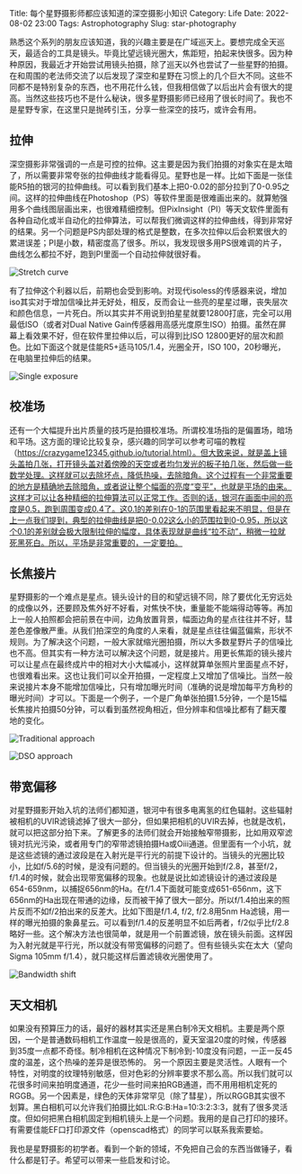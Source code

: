 Title: 每个星野摄影师都应该知道的深空摄影小知识 
Category: Life
Date: 2022-08-02 23:00
Tags: Astrophotography
Slug: star-photography

熟悉这个系列的朋友应该知道，我的兴趣主要是在广域巡天上。要想完成全天巡天，最适合的工具是镜头。毕竟比望远镜光圈大，焦距短，拍起来快很多。因为种种原因，我最近才开始尝试用镜头拍摄，除了巡天以外也尝试了一些星野的拍摄。在和周围的老法师交流了以后发现了深空和星野在习惯上的几个巨大不同。这些不同都不是特别复杂的东西，也不用花什么钱，但我相信做了以后出片会有很大的提高。当然这些技巧也不是什么秘诀，很多星野摄影师已经用了很长时间了。我也不是星野专家，在这里只是抛砖引玉，分享一些深空的技巧，或许会有用。

## 拉伸

深空摄影非常强调的一点是可控的拉伸。这主要是因为我们拍摄的对象实在是太暗了，所以需要非常夸张的拉伸曲线才能看得见。星野也是一样。比如下面是一张佳能R5拍的银河的拉伸曲线。可以看到我们基本上把0-0.02的部分拉到了0-0.95之间。这样的拉伸曲线在Photoshop（PS）等软件里面是很难画出来的。就算勉强用多个曲线图层画出来，也很难精细控制。但PixInsight（PI）等天文软件里面有各种自动化或半自动化的拉伸算法，可以帮我们微调这样的拉伸曲线，得到非常好的结果。另一个问题是PS内部处理的格式是整数，在多次拉伸以后会积累很大的累进误差；PI是小数，精密度高了很多。所以，我发现很多用PS很难调的片子，曲线怎么都拉不好，跑到PI里面一个自动拉伸就很好看。
 
![Stretch curve](/images/star-photography-stretch.jpg)

有了拉伸这个利器以后，前期也会受到影响。对现代isoless的传感器来说，增加iso其实对于增加信噪比并无好处，相反，反而会让一些亮的星星过曝，丧失层次和颜色信息，一片死白。所以其实并不用说到拍星星就要12800打底，完全可以用最低ISO（或者对Dual Native Gain传感器用高感光度原生ISO）拍摄。虽然在屏幕上看效果不好，但在软件里拉伸以后，可以得到比ISO 12800更好的层次和颜色。比如下面这个就是佳能R5+适马105/1.4，光圈全开，ISO 100，20秒曝光，在电脑里拉伸后的结果。
 
![Single exposure](/images/star-photography-single-exp.jpg)

## 校准场

还有一个大幅提升出片质量的技巧是拍摄校准场。所谓校准场指的是偏置场，暗场和平场。这方面的理论比较复杂，感兴趣的同学可以参考可喵的教程（https://crazygame12345.github.io/tutorial.html）。但大致来说，就是盖上镜头盖拍几张，打开镜头盖对着傍晚的天空或者均匀发光的板子拍几张，然后做一些数学处理。这样就可以去除坏点，降低热噪，去除暗角。这个过程有一个非常重要的地方是精确地去除暗角，或者说让整个幅面的亮度“变平”，也就是平场的由来。这样才可以让各种精细的拉伸算法可以正常工作。否则的话，银河在画面中间的亮度是0.5，跑到周围变成0.4了。这0.1的差别在0-1的范围里看起来不明显，但是在上一点我们提到，典型的拉伸曲线是把0-0.02这么小的范围拉到0-0.95，所以这个0.1的差别就会极大限制拉伸的幅度，具体表现就是曲线“拉不动”，稍微一拉就死黑死白。所以，平场是非常重要的，一定要拍。

## 长焦接片

星野摄影的一个难点是星点。镜头设计的目的和望远镜不同，除了要优化无穷远处的成像以外，还要顾及焦外好不好看，对焦快不快，重量能不能端得动等等。再加上一般人拍照都会把前景在中间，边角放置背景，幅面边角的星点往往并不好，彗差色差像散严重。从我们拍深空的角度的人来看，就是星点往往偏蓝偏紫，形状不规则。为了解决这个问题，一般大家就缩光圈拍摄，所以大多数星野片子的信噪比也不高。但其实有一种方法可以解决这个问题，就是接片。用更长焦距的镜头接片可以让星点在最终成片中的相对大小大幅减小，这样就算单张照片里面星点不好，也很难看出来。这也让我们可以全开拍摄，一定程度上又增加了信噪比。当然一般来说接片本身不能增加信噪比，只有增加曝光时间（准确的说是增加每平方角秒的曝光时间）才可以。下面是一个例子，一个是广角单张拍摄1.5分钟，一个是15幅长焦接片拍摄50分钟，可以看到虽然视角相近，但分辨率和信噪比都有了翻天覆地的变化。

![Traditional approach](/images/star-photography-star-approach.jpg)

![DSO approach](/images/star-photography-deep-approach.jpg)
 
## 带宽偏移

对星野摄影开始入坑的法师们都知道，银河中有很多电离氢的红色辐射。这些辐射被相机的UVIR滤镜滤掉了很大一部分，但如果把相机的UVIR去掉，也就是改机，就可以把这部分拍下来。了解更多的法师们就会开始接触窄带摄影，比如用双窄滤镜对抗光污染，或者用专门的窄带滤镜拍摄Ha或Oiii通道。但里面有一个小坑，就是这些滤镜的通过波段是在入射光是平行光的前提下设计的。当镜头的光圈比较小，比如f/5.6的时候，是没有问题的。但当镜头的光圈开始到f/2.8，甚至f/2，f/1.4的时候，就会出现带宽偏移的现象。也就是说比如滤镜设计的通过波段是654-659nm，以捕捉656nm的Ha。在f/1.4下面就可能变成651-656nm，这下656nm的Ha出现在带通的边缘，反而被干掉了很大一部分。所以f/1.4拍出来的照片反而不如f/2拍出来的反差大。比如下图是f/1.4, f/2, f/2.8用5nm Ha滤镜，用一样的曝光拍摄的象鼻星云。可以看到f/1.4的反差明显不如后两者，f/2似乎比f/2.8略好一些。这个解决方法也很简单，就是用一个前置滤镜，放在镜头前面。这样因为入射光就是平行光，所以就没有带宽偏移的问题了。但有些镜头实在太大（望向Sigma 105mm f/1.4），就只能这样后置滤镜收光圈使用了。

![Bandwidth shift](/images/star-photography-bandwidth-shift.jpg)
 
## 天文相机

如果没有预算压力的话，最好的器材其实还是黑白制冷天文相机。主要是两个原因，一个是普通数码相机工作温度一般是很高的，夏天室温20度的时候，传感器到35度一点都不奇怪。制冷相机在这种情况下制冷到-10度没有问题，一正一反45度的温差，这个热噪的差异是很恐怖的。 另一个原因主要是灵活性。人眼有一个特性，对明度的纹理特别敏感，但对色彩的分辨率要求不那么高。所以我们就可以花很多时间来拍明度通道，花少一些时间来拍RGB通道，而不用用相机定死的RGGB。另一个因素是，绿色的天体非常罕见（除了彗星），所以RGGB其实很不划算。黑白相机可以允许我们拍摄比如L:R:G:B:Ha=10:3:2:3:3，就有了很多灵活度。但如何把黑白相机固定到相机镜头上是一个问题。我用的是自己打印的接环。有需要佳能EF口打印源文件（openscad格式）的同学可以联系我索要蛤。
 
我也是星野摄影的初学者。看到一个新的领域，不免把自己会的东西当做锤子，看什么都是钉子。希望可以带来一些启发和讨论。